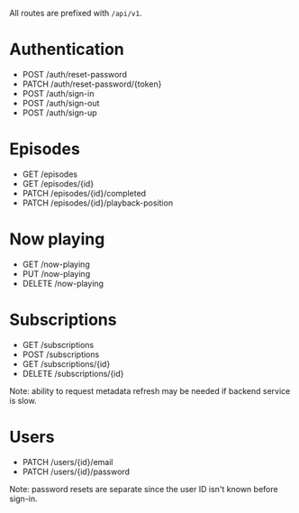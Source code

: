 All routes are prefixed with `/api/v1`.

# Authentication

- POST /auth/reset-password
- PATCH /auth/reset-password/{token}
- POST /auth/sign-in
- POST /auth/sign-out
- POST /auth/sign-up

# Episodes

- GET /episodes
- GET /episodes/{id}
- PATCH /episodes/{id}/completed
- PATCH /episodes/{id}/playback-position

# Now playing

- GET /now-playing
- PUT /now-playing
- DELETE /now-playing

# Subscriptions

- GET /subscriptions
- POST /subscriptions
- GET /subscriptions/{id}
- DELETE /subscriptions/{id}

Note: ability to request metadata refresh may be needed if backend service is slow.

# Users

- PATCH /users/{id}/email
- PATCH /users/{id}/password

Note: password resets are separate since the user ID isn't known before sign-in.

